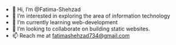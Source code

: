 - 👋 Hi, I’m @Fatima-Shehzad
- 👀 I’m interested in exploring the area of information technology
- 🌱 I’m currently learning web-development
- 💞️ I’m looking to collaborate on building static websites.
- 📫 Reach me at fatimashehzad734@gmail.com

<!---
Fatima-Shehzad/Fatima-Shehzad is a ✨ special ✨ repository because its `README.md` (this file) appears on your GitHub profile.
You can click the Preview link to take a look at your changes.
--->
